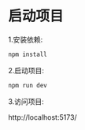 #  启动项目


1.安装依赖:

```bash
npm install
```

2.启动项目:
```bash
npm run dev
```
3.访问项目:

 http://localhost:5173/
